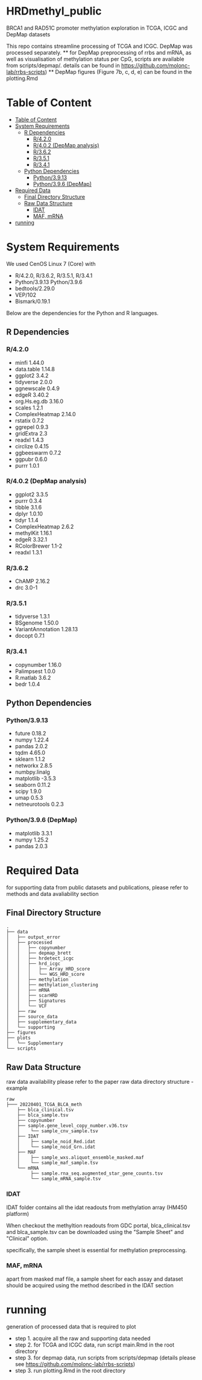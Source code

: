 <h1>  HRDmethyl_public </h1>
BRCA1 and RAD51C promoter methylation exploration in TCGA, ICGC and DepMap datasets

This repo contains streamline processing of TCGA and ICGC. DepMap was processed separately.
** for DepMap preprocessing of rrbs and mRNA, as well as visualisation of methylation status per CpG, scripts are available from scripts/depmap/. details can be found in https://github.com/molonc-lab/rrbs-scripts)
** DepMap figures (Figure 7b, c, d, e) can be found in the plotting.Rmd

# Table of Content
- [Table of Content](#table-of-content)
- [System Requirements](#system-requirements)
  - [R Dependencies](#r-dependencies)
    - [R/4.2.0](#r420)
    - [R/4.0.2 (DepMap analysis)](#r402-depmap-analysis)
    - [R/3.6.2](#r362)
    - [R/3.5.1](#r351)
    - [R/3.4.1](#r341)
  - [Python Dependencies](#python-dependencies)
    - [Python/3.9.13](#python3913)
    - [Python/3.9.6 (DepMap)](#python396-depmap)
- [Required Data](#required-data)
  - [Final Directory Structure](#final-directory-structure)
  - [Raw Data Structure](#raw-data-structure)
    - [IDAT](#idat)
    - [MAF, mRNA](#maf-mrna)
- [running](#running)

# System Requirements
We used CenOS Linux 7 (Core) with
- R/4.2.0, R/3.6.2, R/3.5.1, R/3.4.1 
- Python/3.9.13 Python/3.9.6
- bedtools/2.29.0
- VEP/102
- Bismark/0.19.1

Below are the dependencies for the Python and R languages.

## R Dependencies
### R/4.2.0
- minfi 1.44.0
- data.table 1.14.8
- ggplot2 3.4.2
- tidyverse 2.0.0
- ggnewscale 0.4.9
- edgeR 3.40.2
- org.Hs.eg.db 3.16.0
- scales 1.2.1
- ComplexHeatmap 2.14.0
- rstatix 0.7.2
- ggrepel 0.9.3
- gridExtra 2.3
- readxl 1.4.3
- circlize 0.4.15
- ggbeeswarm 0.7.2
- ggpubr 0.6.0
- purrr 1.0.1

### R/4.0.2 (DepMap analysis)
- ggplot2 3.3.5
- purrr   0.3.4 
- tibble  3.1.6
- dplyr   1.0.10
- tidyr   1.1.4      
- ComplexHeatmap 2.6.2
- methylKit 1.16.1
- edgeR 3.32.1
- RColorBrewer 1.1-2 
- readxl 1.3.1

### R/3.6.2
- ChAMP 2.16.2
- drc 3.0-1

### R/3.5.1
- tidyverse 1.3.1
- BSgenome 1.50.0
- VariantAnnotation 1.28.13
- docopt 0.7.1

### R/3.4.1
- copynumber 1.16.0
- Palimpsest 1.0.0
- R.matlab 3.6.2
- bedr 1.0.4

## Python Dependencies

### Python/3.9.13
- future 0.18.2
- numpy 1.22.4
- pandas 2.0.2
- tqdm 4.65.0
- sklearn 1.1.2
- networkx 2.8.5
- numbpy.linalg
- matplotlib -3.5.3
- seaborn 0.11.2
- scipy 1.9.0
- umap 0.5.3
- netneurotools 0.2.3

### Python/3.9.6 (DepMap)
- matplotlib 3.3.1
- numpy 1.25.2
- pandas 2.0.3


# Required Data
for supporting data from public datasets and publications, please refer to methods and data avaliability section

## Final Directory Structure
```
.
├── data
│   ├── output_error
│   ├── processed
│   │   ├── copynumber
│   │   ├── depmap_brett
│   │   ├── hrdetect_icgc
│   │   ├── hrd_icgc
│   │   │   ├── Array_HRD_score
│   │   │   └── WGS_HRD_score
│   │   ├── methylation
│   │   ├── methylation_clustering
│   │   ├── mRNA
│   │   ├── scarHRD
│   │   ├── Signatures
│   │   └── VCF
│   ├── raw
│   ├── source_data
│   ├── supplementary_data
│   └── supporting
├── figures
├── plots
│   └── Supplementary
└── scripts
```
## Raw Data Structure
raw data availability please refer to the paper
raw data directory structure - example
```
raw
├─── 20220401_TCGA_BLCA_meth
    ├── blca_clinical.tsv
    ├── blca_sample.tsv
    ├── copynumber
    ├── sample.gene_level_copy_number.v36.tsv
    │    └── sample_cnv_sample.tsv
    ├── IDAT
    │    ├── sample_noid_Red.idat
    │    └── sample_noid_Grn.idat
    ├── MAF
    │    ├── sample_wxs.aliquot_ensemble_masked.maf
    │    └── sample_maf_sample.tsv
    └── mRNA
         ├── sample.rna_seq.augmented_star_gene_counts.tsv
         └── sample_mRNA_sample.tsv
```
### IDAT 
IDAT folder contains all the idat readouts from methylation array (HM450 platform)

When checkout the methyltion readouts from GDC portal, blca_clinical.tsv and blca_sample.tsv can be downloaded using the "Sample Sheet" and "Clinical" option.

specifically, the sample sheet is essential for methylation preprocessing.

### MAF, mRNA
apart from masked maf file, a sample sheet for each assay and dataset should be acquired using the method described in the IDAT section

# running
generation of processed data that is required to plot
- step 1. acquire all the raw and supporting data needed
- step 2. for TCGA and ICGC data, run script main.Rmd in the root directory
- step 3. for depmap data, run scripts from scripts/depmap (details please see https://github.com/molonc-lab/rrbs-scripts)
- step 3. run plotting.Rmd in the root directory

